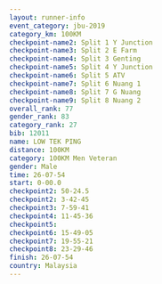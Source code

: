 ```yaml
---
layout: runner-info 
event_category: jbu-2019 
category_km: 100KM 
checkpoint-name2: Split 1 Y Junction  
checkpoint-name3: Split 2 E Farm  
checkpoint-name4: Split 3 Genting  
checkpoint-name5: Split 4 Y Junction 
checkpoint-name6: Split 5 ATV 
checkpoint-name7: Split 6 Nuang 1 
checkpoint-name8: Split 7 G Nuang 
checkpoint-name9: Split 8 Nuang 2 
overall_rank: 77
gender_rank: 83
category_rank: 27
bib: 12011
name: LOW TEK PING
distance: 100KM
category: 100KM Men Veteran
gender: Male
time: 26-07-54
start: 0-00.0
checkpoint2: 50-24.5
checkpoint2: 3-42-45
checkpoint3: 7-59-41
checkpoint4: 11-45-36
checkpoint5: 
checkpoint6: 15-49-05
checkpoint7: 19-55-21
checkpoint8: 23-29-46
finish: 26-07-54
country: Malaysia
---
```

